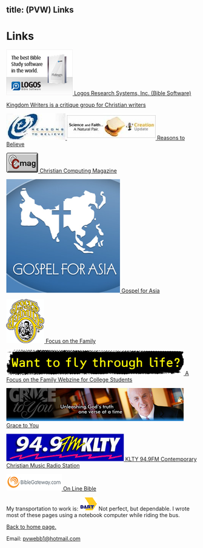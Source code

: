 title: (PVW) Links
-----

# Links

[![Logos Bible Software](images/logosbox2010a.jpg)
 Logos Research Systems, Inc. (Bible Software)](http://www.logos.com/)

[Kingdom Writers is a critique group for Christian writers](http://www.egroups.com/subscribe/KingdomWriters)
 
[![Reasons to Believe](images/reasonstobelieve.jpg)
![Reasons to Believe](images/scienceandfaith.jpg)
Reasons to Believe](http://www.reasons.org)

[![Christian Computing Magazine](images/ccmagnal.gif)
Christian Computing Magazine](http://www.ccmag.com/)

[![Gospel for Asia](images/GFA-logo-300x300.jpg)
Gospel for Asia](http://www.gfa.org/)

[![Focus on the Family](images/fof_logo.gif)
Focus on the Family](http://www.focusonthefamily.com/)

[![Boundless Webzine](images/Fly468x68A.gif)
A Focus on the Family Webzine for College Students](http://www.boundless.org/)

[![Grace to You](images/468x87_GTY.jpg)
Grace to You](http://www.gty.org/)

[![KLTY 94.9FM](images/BumperStick_resized.gif)
KLTY 94.9FM Contemporary Christian Music Radio Station ](http://www.klty.com/)

[![Welcome to the Bible Gateway(TM) - Search the Bible in seven languages and multiple Bible Versions](images/bglogo_sm.gif)
On Line Bible](http://www.biblegateway.com/ "The Bible in multiple languages, versions, and formats")

My transportation to work is:
[![DART](images/dartlogo.gif)](http://www.dart.org/)
Not perfect, but dependable.
I wrote most of these pages using a notebook computer while riding the bus.

[Back to home page.](index.html)

Email: [pvwebb1@hotmail.com](mailto:pvwebb1@hotmail.com)

